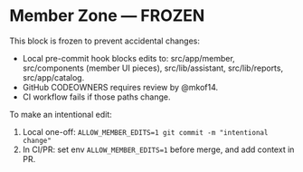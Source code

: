 # Member Zone — FROZEN
This block is frozen to prevent accidental changes:
- Local pre-commit hook blocks edits to: src/app/member, src/components (member UI pieces), src/lib/assistant, src/lib/reports, src/app/catalog.
- GitHub CODEOWNERS requires review by @mkof14.
- CI workflow fails if those paths change.

To make an intentional edit:
1) Local one-off: `ALLOW_MEMBER_EDITS=1 git commit -m "intentional change"`
2) In CI/PR: set env `ALLOW_MEMBER_EDITS=1` before merge, and add context in PR.
